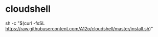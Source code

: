 # cloudshell

sh -c "\$(curl -fsSL https://raw.githubusercontent.com/A12o/cloudshell/master/install.sh)"

